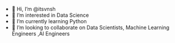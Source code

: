 - 👋 Hi, I’m @itsvnsh
- 👀 I’m interested in Data Science
- 🌱 I’m currently learning Python 
- 💞️ I’m looking to collaborate on Data Scientists, Machine Learning Engineers ,AI Engineers


<!---
itsvnsh/itsvnsh is a ✨ special ✨ repository because its `README.md` (this file) appears on your GitHub profile.
You can click the Preview link to take a look at your changes.
--->
